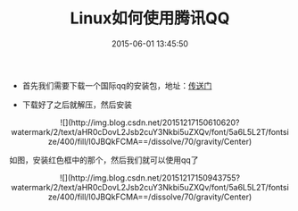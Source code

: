 ﻿---
title: Linux如何使用腾讯QQ
date: 2015-06-01 13:45:50
tags: [linux,qq]
categories: linux
---

- 首先我们需要下载一个国际qq的安装包，地址：[传送门](http://www.ubuntukylin.com/applications/showimg.php?lang=cn&id=23)


- 下载好了之后就解压，然后安装

<center>![](http://img.blog.csdn.net/20151217150610620?watermark/2/text/aHR0cDovL2Jsb2cuY3Nkbi5uZXQv/font/5a6L5L2T/fontsize/400/fill/I0JBQkFCMA==/dissolve/70/gravity/Center)</center>

如图，安装红色框中的那个，然后我们就可以使用qq了




<center>![](http://img.blog.csdn.net/20151217150943755?watermark/2/text/aHR0cDovL2Jsb2cuY3Nkbi5uZXQv/font/5a6L5L2T/fontsize/400/fill/I0JBQkFCMA==/dissolve/70/gravity/Center)</center>


<!-- more -->